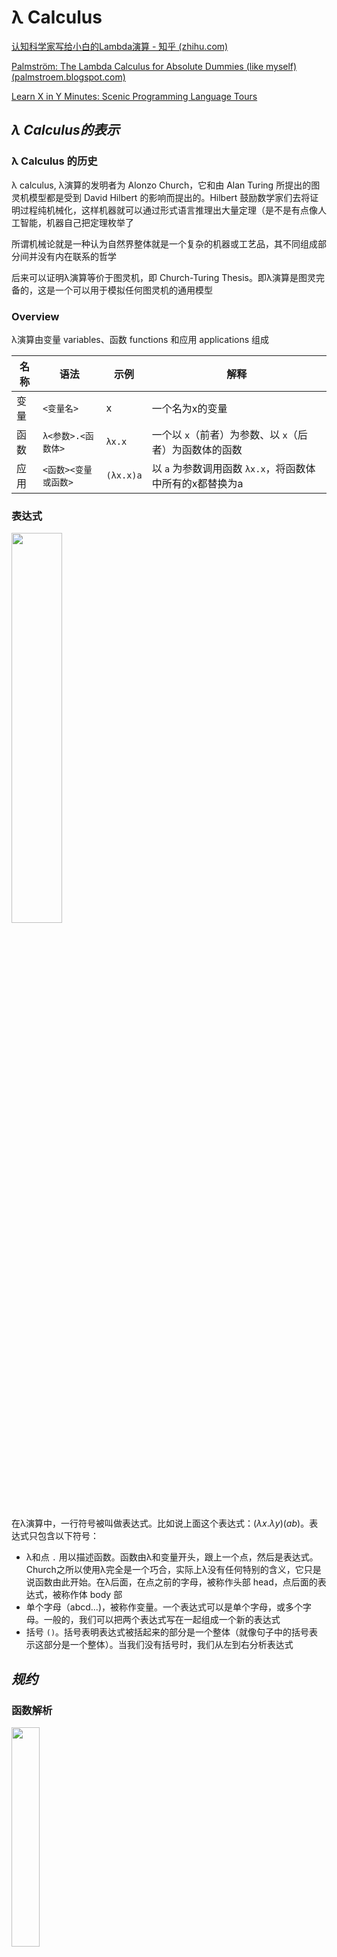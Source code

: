 # λ Calculus

[认知科学家写给小白的Lambda演算 - 知乎 (zhihu.com)](https://zhuanlan.zhihu.com/p/30510749)

[Palmström: The Lambda Calculus for Absolute Dummies (like myself) (palmstroem.blogspot.com)](https://palmstroem.blogspot.com/2012/05/lambda-calculus-for-absolute-dummies.html)

[Learn X in Y Minutes: Scenic Programming Language Tours](https://learnxinyminutes.com/docs/zh-cn/lambda-calculus-cn/)

## *λ Calculus的表示*

### λ Calculus 的历史

λ calculus, λ演算的发明者为 Alonzo Church，它和由 Alan Turing 所提出的图灵机模型都是受到 David Hilbert 的影响而提出的。Hilbert 鼓励数学家们去将证明过程纯机械化，这样机器就可以通过形式语言推理出大量定理（是不是有点像人工智能，机器自己把定理枚举了

所谓机械论就是一种认为自然界整体就是一个复杂的机器或工艺品，其不同组成部分间并没有内在联系的哲学

后来可以证明λ演算等价于图灵机，即 Church-Turing Thesis。即λ演算是图灵完备的，这是一个可以用于模拟任何图灵机的通用模型

### Overview

λ演算由变量 variables、函数 functions 和应用 applications 组成

| 名称 | 语法                 | 示例      | 解释                                                     |
| ---- | -------------------- | --------- | -------------------------------------------------------- |
| 变量 | `<变量名>`           | x         | 一个名为x的变量                                          |
| 函数 | `λ<参数>.<函数体>`   | `λx.x`    | 一个以 `x`（前者）为参数、以 `x`（后者）为函数体的函数   |
| 应用 | `<函数><变量或函数>` | `(λx.x)a` | 以 `a` 为参数调用函数 `λx.x`，将函数体中所有的x都替换为a |

### 表达式

<img src="lambda表达式.webp" width="40%">

在λ演算中，一行符号被叫做表达式。比如说上面这个表达式：$(\lambda x.\lambda y)(ab)$。表达式只包含以下符号：

- λ和点 `.` 用以描述函数。函数由λ和变量开头，跟上一个点，然后是表达式。Church之所以使用λ完全是一个巧合，实际上λ没有任何特别的含义，它只是说函数由此开始。在λ后面，在点之前的字母，被称作头部 head，点后面的表达式，被称作体 body 部
- 单个字母（abcd...)，被称作变量。一个表达式可以是单个字母，或多个字母。一般的，我们可以把两个表达式写在一起组成一个新的表达式
- 括号 `()`。括号表明表达式被括起来的部分是一个整体（就像句子中的括号表示这部分是一个整体）。当我们没有括号时，我们从左到右分析表达式

## *规约*

### 函数解析

<img src="解析lambda表达式.png" width="30%">

在函数后边又跟了一个表达式时，它可以被解析 resolve。解析过程就是将头部一个变量去掉，然后将它所有在体部的出现的这个变量替换成写在函数后边跟着的表达式

这个解析求值当的操作是通过β-归约, β-Reduction完成的, 它本质上是词法层面上的替换

在头部中提到的变量被称作**约束变量 bound variables**，没有提到的称作**自由变量 free variables**。因为函数可以是其他函数的一部分，所以一个变量可以同时是约束变量，又是自由变量

```
(λx.x)a ----> a
(λx.y)a ----> y # 函数体内没有x，所以a没有地方替换x，结果为y
```

### Currying

尽管λ演算传统上仅支持单个参数的函数，但我们可以通过Currying 柯里化的技巧创建多个参数的函数

Currying 是把接受多个参数的函数变换成接受一个单一参数（最初函数的第一个参数）的函数，并且返回接受余下的参数而且返回结果的新函数的技术

在理论计算机科学中，柯里化提供了在简单的理论模型中，比如：只接受一个单一参数的λ演算中，研究带有多个参数的函数的方式

带多个参数的函数其实就是高阶函数，也就是函数里面又套了函数，比如说下面的

```
(λx.(λy.x))a <--------> (λxy).x(a) = λy.a # 等价
```

 规则：从左向右替换，每替换一次，就消去head中最左边的变量

## *应用*

### 布尔运算

λ演算中只有函数，没有布尔值、数字或者其他任何传统的非函数数据类型

* 布尔值中的True和False是如下定义的

  ```
  True: λx.λy.x(any_value) <--------> λ(xy).x(any_value) <--------> λ(y).(any_value)
  False: λx.λy.y(any_value) <--------> λ(xy).y(any_value) <--------> λ(y).(null)
  ```

  解释一下上面的False定义：当表达式被解析，它会把第一个表达式丢掉，然后第二个原封不动。它的约束变量x会被空字符串替换（因为它不在体中出现），当然参数y也就没有用了，因为它无人可接收。所以最后留下一个y

* NOT

* AND

* OR

### 条件

### 数字

尽管 lambda 演算中没有数字, 我们还可以用[邱奇编码](https://zh.wikipedia.org/wiki/邱奇编码)([Church numerals](https://en.wikipedia.org/wiki/Church_encoding))将数字嵌入到 lambda 演算中

上面已经定义的True也就是1，可以继续嵌套表达式来定义其他的自然数，比如说定义2

```
λ(xy).x(x(any_value)) <--------> 2
```

也就是说嵌套几次最后得到的自然数就是多少
$$
n=\lambda\underbrace{(f(f(\cdots f(n))))}_{n}
$$

### 加减乘除

## *不动点*

# 函数式编程

函数式编程 Functional Programming, FP 是一种编程范式，它将计算视为数学函数的求值，并避免了数据的状态改变以及可变数据。在函数式编程中，函数是一等公民 first-class citizens，这意味着函数可以作为参数传递给其他函数，也可以作为结果返回，还可以被赋值给变量

λ演算是函数式编程最重要的基础。而且λ演算的函数可以接受函数作为输入的参数和输出的返回值

## *数学函数*

### 数学函数的特征

在传统的数学中，函数被定义为一个从输入集合（定义域）到输出集合（值域）的映射。对于每个输入值，数学函数都会提供一个确定的输出值。这种定义有几个关键特征：

1. **单值性**：对于任何特定的输入，数学函数只能有一个输出
2. **无副作用**：数学函数的运算不会改变其输入值，也不会影响除了输出以外的任何状态或数据
3. **确定性**：相同的输入总会产生相同的输出

### 数学函数 & 命令式编程的不匹配性

基于以上特性，我们可以理解为什么传统意义上的数学函数无法实现循环和重复赋值

* 在编程语言中，循环通常是指一段代码反复执行直到满足某个条件。然而，在数学函数中，并没有"时间"的概念，即不存在一个顺序过程，其中状态可以在执行过程中发生变化。因此，数学函数本身不具备循环结构。数学上的迭代概念确实存在，比如递归定义的序列，但这些是通过递归关系表达的，而非通过改变某个变量的值来多次执行同一操作

* 重复赋值

  在编程中，变量可以在其生命周期内被赋予不同的值。然而，在数学中，当一个变量被赋值后，它就固定下来了；一个变量不能在一个证明或推导中被重新赋予一个不同的值。例如，如果说 "设 `x = 5`"，那么在这个上下文中，`x` 将始终代表数字 `5`。**重复赋值是改变状态的行为，它与数学函数的无副作用原则相悖**

  由于数学函数不涉及状态变化和时序逻辑，它们不支持程序设计中的循环和重复赋值概念。这也是为什么纯函数式编程语言（像 Haskell）鼓励使用递归而非循环来表达重复计算，以及为何它们避免可变状态，以更接近数学函数的方式工作

* 同理没有重复赋值，也就没有变量了，即FP中变量一旦被指定，就不可以更改了

## *函数式编程的特性*

最重要的特性莫过于函数在FP中被当作一等公民（first-class citizens）。这意味着函数可以被应用，也可以被当作数据。更具体来说函数可以作为参数传递给其他函数，也可以作为其他函数的返回结果

* 纯函数 Pure Functions 是函数式编程的核心概念之一。一个纯函数具有以下两个主要特性：
  * 输出只依赖于输入：给定相同的输入，纯函数总是返回相同的输出
  * 无副作用：执行函数不会对系统的状态产生影响，即不会修改任何外部状态或数据
* 不可变性 Immutability：在函数式编程中，一旦数据被创建，它就不能被改变。所有的数据结构都是不可变的。如果需要修改某个数据结构，需要创建一个新的数据结构来代替原来的版本
* 无副作用 Side Effect：的是函数内部与外部互动（最典型的情况，就是修改全局变量的值），产生运算以外的其他结果
* 引用透明 Referential transparency：指的是函数的运行不依赖于外部变量或"状态"，只依赖于输入的参数，任何时候只要参数相同，引用函数所得到的返回值总是相同的
* 高阶函数 Higher-Order Functions：大量使用高阶函数：变量存储、闭包应用、函数高度可组合
* 函数组合 Function Composition：函数组合涉及将多个函数组合成单个函数，这个新函数继承了组合中的每个函数的行为。这促进了代码重用和模块化
* 惰性评估 Lazy Evaluation：惰性评估指的是表达式直到其值真正需要时才被计算。这允许程序构造潜在无限的数据结构，如无限列表和流
* 递归 Recursion：由于不可变性，函数式语言中经常使用递归来实现循环或遍历数据结构。大多数函数式语言提供优化技术（如尾递归优化）来使递归操作更加高效
* 类型系统 Type Systems：很多函数式编程语言（如Haskell）拥有非常强大的类型系统，包含类型推断、代数数据类型等特性，它们可以帮助捕获编程错误并在编译时期进行更多的优化

函数式编程语言的例子包括但不限于Haskell、Erlang、Clojure、F#和Scala。现代多范式语言如JavaScript、Python、Ruby和C#也支持函数式编程的一些特性。

函数式编程的优势在于代码通常更简洁、更易于理解，并且因为其无副作用和不可变性的特点，它能极大地降低并发编程中出现问题的风险。缺点可能包括对于习惯了命令式编程的开发者来说有一定的学习曲线，以及与基于命令式编程的语言相比，在某些情况下性能上的差异

# OCaml

OCaml是一种功能强大的编程语言，它结合了函数式编程 Functional Programming、命令式编程 Imperative Programming 和面向对象编程 Object-Oriented Programming的特点。OCaml诞生于1996年，由INRIA（法国国家信息与自动化研究所）开发，是Caml语言家族中的一个重要成员

## *安装*

### 使用opam进行安装

opam, OCaml Package Manager 是OCaml的包管理器

首先安装opam

```cmd
$ sh <(curl -sL \
https://raw.githubusercontent.com/ocaml/opam/master/shell/install.sh)
```

或者也可以自己去网站上安装 https://opam.ocaml.org/doc/Install.html.

接下来安装ocaml解释器和配置环境

```cmd
$ opam init --bare
$ opam switch create 5.1.1
$ eval $(opam env)
$ opam install ocaml-lsp-server dune utop mparser \
ocamlformat ounit2 qcheck
```

最后安装一下VS Code的OCaml Platform extension

### REPL

OCaml Platform 提供了两个REPL的运行时环境：ocaml和utop (toplevel)

### 编译

OCaml的编译器是 `ocamlc`，编译会生成可执行文件（包含编译过OCaml字节码）、一个 `.cmi` 文件和一个 `.cmo` 文件

## *Modules*





读入其他文件

```ocaml
#use "Hello.ml";;
```



## *表达式*

### 基本表达式

```ocaml
# 3+4;;
- : int = 7
```

* At `#`, the interpreter is waiting for input
* The `;;` causes evaluation of the given input
* The result is computed and returned together with its type

### 注释

```ocaml
(* 这是一个单行注释 *)
 
(* 这是一个
 * 多行
 * 注释
 *)
```

### 预定义的常数和操作符

| Type   | Constants: examples | Operators     |
| ------ | ------------------- | ------------- |
| int    | 0, 3, -7            | `+ - * / mod` |
| float  | -3.0, 7.0           | `+. -. .* /.` |
| bool   | ture, false         | `not || &&`   |
| string | "hello"             | `^`           |
| char   | 'a', 'b'            |               |

OCaml的很多operators没有重载，只能由int来使用，其他数据类型的，比如说float，要用其他的操作符

### 比较符

所有的数据类型都支持 `= <> < <= >= > == !=`

OCaml支持两套相等运算符

* `=` 和 `<>` 用于检查结构相等性 structural equality

  `<>` 操作符用于比较两个值是否不相同。如果两个值不相同，它返回 `true`；如果它们相同，它返回 `false`

  ```ocaml
  # let are_not_equal = 3 <> 4;;
  val are_not_equal : bool = true
  ```

* `==` 和 `!=` 用于检查物理相等性 physical quality（可以理解为内存相等性）

## *let & 变量*

### 变量

通过 `let` 给一个变量赋值

```ocaml
# let seven = 3 + 4;;
val seven : int = 7
# seven;;
- : int = 7
```

上面 `:` 的语义是具有xxx的类型

ocaml的变量命名有两个特殊的地方

* **和其他编程语言不同，变量必须要用一个小写字母开头**
* ocaml用 `'` 来表示泛型/多态变量

另外如果定义了同名变量会构成隐藏 hidden

```ocaml
# let seven = 42;;
val seven : int = 42
# seven;;
- : int = 42
# let seven = "seven";;
val seven : string = "seven"
```

### 绑定变量到表达式

### scope

## *数据类型*

### 标准数据类型

### 复合数据类型

* Tuples

  ```ocaml
  # (2, 3, 4, 5);;
  - : int * int * int * int = (2, 3, 4, 5)
  # ("hello", true, 3.14159);;
  -: string * bool * float = ("hello", true, 3.14159)
  ```

  没有长度为1的tuples，因为可以在expression外面套括号，编译器无法区分。但是可以有长度为0的 `()`，称为unit
  ```ocaml
  # 1;;
  - : int = 1
  # (1);;
  - : int = 1
  # ();;
  - : unit = ()
  ```

* Pairs 是长度为2的 Tuples

  ```ocaml
  # (3 , 4);;
  - : int * int = (3, 4)
  # (1=2,"hello");;
  - : bool * string = (false, "hello")
  ```

* Lists 是具有相同类型值的序列，它们被实现为单链表。`::` 操作符用于拼接lists

  ```ocaml
  # let mt = [];;
  val mt : 'a list = []
  
  # let l1 = 1::mt;;
  val l1 : int list = [1]
  
  # let l = [1;2;3];;
  val l : int list = [1; 2; 3]
  
  # let l = 1::2::3::[];;
  val l : int list = [1; 2; 3]
  ```


### 自定义数据类型

* Records，类似于struct。可以调换字段的定义顺序

  如果有很多相同的字段，with 可以重复利用已经定义过的实例

  ```ocaml
  # type test = { a : int; b : string };;
  type test = { a : int; b : string; }
  # let t1 = { a = 5; b = "abc" };;
  val t1 : test = {a = 5; b = "abc"}
  # let t2 = { t1 with a = 3};;
  val t2 : test = {a = 3; b = "abc"}
  ```

* Variants，类似于enum，用来表示一个属于几种可能值之一的数据类型

## *流控制*

### match

match 类似于swtich，允许对值进行模式匹配 pattern matching。其中 `_` 是default的情况

```ocaml
match n
with 0 -> "null"
	| 1 -> "one"
	| _ -> "uncountable!"

match e
with true -> e1
	| false -> e2
```

match经常用于函数参数的模式匹配

下面是一个简单的OCaml `match`表达式的例子：

```ocaml
type color =
  | Red
  | Green
  | Blue

let string_of_color c =
  match c with
  | Red -> "Red"
  | Green -> "Green"
  | Blue -> "Blue"
```

在这个例子中，我们定义了一个名为`color`的变体类型，它有三个可能的值：`Red`、`Green`和`Blue`。然后我们定义了一个函数`string_of_color`，它接受一个`color`类型的参数，并返回表示该颜色的字符串。`match`表达式检查输入的颜色，并为每个可能的值提供了一个分支

`match`表达式也可以处理更复杂的模式，包括涉及元组、列表和记录的模式。例如，考虑下面关于匹配列表模式的例子：

```ocaml
let rec sum_list l =
  match l with
  | [] -> 0
  | head :: tail -> head + sum_list tail
```

`sum_list`函数计算一个整数列表的总和。`match`表达式有两个分支：一个是空列表的模式`[]`，当匹配到这个模式时，函数返回0；另一个是非空列表的模式`head :: tail`，当匹配到这个模式时，函数计算头部元素`head`与递归调用`tail`的总和之和

`match`表达式还可以使用`when`子句作为守卫，仅在特定条件下匹配模式：

```ocaml
ocaml复制代码let is_even x =
  match x with
  | n when n mod 2 = 0 -> true
  | _ -> false
```

在上面的例子中，只有当`n`是偶数时，第一个模式才会被匹配

### 分支

```ocaml
if e then e1 else e2
```

称e1为if表达式的guard

```ocaml
# if 3>2 then "hello" else "world";;
- : string = "hello"
```

与在命令式语言中使用过的 if-then-else 语句不同，OCaml 中的 if-then-else 表达式与其他任何表达式一样。 它们可以放在表达式可以放置的任何地方。 这使得它们类似于有些语言中的三元运算符 `? :` 

### for循环

OCaml 支持一种比较受限制的for循环，它不支持其他命令式语句常见的for循环中诸如 `break`, `continue` 或 `last` 这些语句的流控制

### while循环

## *OCaml中的指针*

# OCaml函数

## *一般函数*

### 函数定义

```ocaml
# let increment x = x+1;;
val increment : int -> int = <fun>
# increment(20);; (*函数调用/函数应用*)
- : int = 21
```

- `increment` 是值绑定的标识符
- `int -> int` 是值的类型。 这是将 `int` 作为输入并产生 `int` 作为输出的函数的类型。 将箭头 `->` 视为一种将一个值转换为另一个值的可视化隐喻，这就是函数的作用
- 该值是一个函数，toplevel 选择不打印该函数（因为它现在已经被编译，并且在内存中具有一种表示形式，因此不容易进行漂亮的打印）。 而是在 toplevel 打印的只是一个占位符，以表明存在一些不可打印的函数值。 **重要提示：函数本身不是值**

### lambda表达式

函数除了用上面的方法来定义之外，还可以用类似lambda表达式的形式来定义，需要用到一个fun关键字

```ocaml
#  let increment = fun x -> x+1;;
val increment : int -> int = <fun>
```

匿名函数

```ocaml
# (fun x -> x + 3) 5
;;
- : int = 8
```

### in 关键字

`in` 关键字通常用于`let`表达式内部，以指明变量绑定的范围。`let ... in ...` 结构允许定义一个或多个局部变量，并在随后的表达式中使用它们。这种结构在函数体内或其他任何地方定义临时变量都非常有用

```ocaml
let <bindings> in <expression>
```

* 单变量绑定

  ```ocaml
  let x = 10 in
  x * x;;
  ```

* 多变量绑定

  ```ocaml
  let x = 10 in
  let y = 20 in
  x + y;;
  ```

* 在函数定义中使用

  ```ocaml
  let add_and_double x y =
    let sum = x + y in
    sum * 2;;
  ```

  在这个函数 `add_and_double` 中，`sum` 是一个只在函数内部存在的临时变量。调用 `add_and_double 1 2` 会返回 `6`

* 和模式匹配结合

  `let ... in ...` 还可以与模式匹配结合，用于从复杂的数据结构中提取值`

  ```ocaml
  let my_tuple = (1, "hello") in
  let (num, str) = my_tuple in
  str ^ " world";;
  ```

  首先定义了一个元组 `my_tuple`，然后通过模式匹配将它分解为 `num` 和 `str`。最终的表达式连接 `str` 和字符串 `" world"`，结果为 `"hello world"`

### 递归函数



```ocaml
# let rec app l y = match l with
	| [] -> y
	| x::xs -> x :: app xs y;;
val app : 'a list -> 'a list -> 'a list = <fun>
```

这个OCaml函数`app`是一个递归函数，它接受两个参数：`l`和`y`，其中`l`是一个`'a list`类型的列表（即包含任意类型`'a`的元素的列表），`y`也是一个同类型的列表。该函数的作用是将列表`y`附加到列表`l`的尾部，相当于连接两个列表。

这里是函数定义的详细解释：

```
ocaml复制代码let rec app l y = match l with
  | [] -> y             (* 如果列表l为空，则结果就是列表y *)
  | x::xs -> x :: app xs y (* 如果列表l不为空，它由头部元素x和尾部列表xs构成，
                              则将x附加到递归调用app函数返回的列表前，
                              这个递归调用处理剩余的列表xs和原始列表y。*)
```

每次递归都会取出列表`l`的第一个元素`x`并且调用自身`app`将剩余的元素列表`xs`与`y`合并，然后将`x`添加到这个结果的前面。递归继续直到列表`l`完全被遍历完毕，此时如果`l`变为空列表`[]`，递归终止，并返回剩余的列表`y`。

因此，函数`app`实现的是列表的拼接操作。例如：

```
ocaml复制代码# app [1;2;3] [4;5;6];;
- : int list = [1; 2; 3; 4; 5; 6]
```

上述调用将得到一个新的列表`[1; 2; 3; 4; 5; 6]`，其是列表`[1;2;3]`和`[4;5;6]`的串联。



### Tail Call

OCaml中的尾调用（tail call）是函数式编程中一个重要的概念，它指的是在函数的最后一步直接进行的函数调用。当一个函数调用是另一个函数的最后一个动作时，我们称这个函数调用是"尾调用"。这种调用可以被编译器或运行时环境优化以避免增加新的栈帧到调用栈上，这种优化成为"尾调用优化"（tail call optimization, TCO）

```ocaml
(* 非尾递归因为在递归调用后还有乘法操作 *)
let rec factorial n =
  if n = 0 then 1
  else n * factorial (n - 1)

(* 尾递归因为对helper的调用是函数的最后操作 *)
let factorial n =
  let rec helper n acc =
    if n = 0 then acc
    else helper (n - 1) (n * acc)
  in
  helper n 1
```

在第一个`factorial`函数中，每次调用`factorial`需要等待递归调用返回结果才能继续执行乘法操作。这意味着系统必须保留每个递归调用的状态，导致栈空间随着递归深度线性增长。

而在第二个`factorial`函数中（使用了`helper`辅助函数），每次对`helper`的递归调用都是函数体中的最后操作，并且传入了累积值`acc`。因此，当前的帧可以被清除，新的调用可以重用该帧的空间。如果编译器或运行时环境实现了尾调用优化，那么即使在非常深的递归层次也不会出现栈溢出的情况。

OCaml 是众多支持尾调用优化的语言之一，这使得在编写递归函数时能够有效地利用内存资源，在处理大量数据或深层递归时尤其重要。通过尾调用优化，递归代码可以达到与迭代相同的空间效率

## *管道*

## *多态函数*

多态函数 Polymorphic Functions

语法上最简单的函数应该是 identity 函数，即 `let id x = x`，输入什么就得到什么

```ocaml
# let id x=x;;
val id : 'a -> 'a = <fun>
```

和ocaml一样，haskell也用 `'` 来表示泛型/多态变量。比如 `'a` 是一个类型变量：它代表未知类型，就像常规变量代表未知值一样。 类型变量始终以单引号开头。 常用的类型变量包括 `'a, 'b 和 'c`，OCaml程序员通常用希腊语发音：alpha，beta和gamma

# Haskell

[Haskell Language](https://www.haskell.org/)

[第二章 Haskell入门_w3cschool](https://www.w3cschool.cn/hsriti/y2biqozt.html)

[函数式编程Haskell初探 | LiuKairui's Blog](https://blog.liukairui.me/article/函数式编程Haskell初探/#简介)

## *intro*

### 发展历程

Haskell是一种标准化的纯函数式编程语言，以其强大的类型系统和对函数式编程概念的支持而闻名。它于1990年首次发布，并以数学家Haskell Curry的名字命名，Curry以他在逻辑学和组合抽象代数方面的贡献著称

* 1990年定义了Haskell的第一个版本(“Haskell 1.0”)。委员会形成了一系列的语言定义(1.0，1.1，1.2，1.3，1.4)
* 1997年底，该系列形成了Haskell 98，旨在定义一个稳定、最小化、可移植的语言版本以及相应的标准库，以用于教学和作为将来扩展的基础。委员会明确欢迎创建各种增加或集成实验性特性的Haskell 98的扩展和变种
* 1999年2月，Haskell 98语言标准公布，名为《The Haskell 98 Report》
* 2003年1月，《Haskell 98 Language and Libraries: The Revised Report》公布。接着，Glasgow Haskell Compiler (GHC) 实现了当时的de facto标准，Haskell快速发展
* 2006年早期，开始了定义Haskell 98标准后续的进程，非正式命名为Haskell Prime。这是个修订语言定义的不断增补的过程，每年产生一个新的修订版。第一个修订版于2009年11月完成、2010年7月发布，称作Haskell 2010

　　Haskell 2010加入了外部函数接口 Foreign Function Interface, FFI，允许绑定到其它编程语言，修正了一些语法问题（在正式语法中的改动）并废除了称为 n加k模式（换言之，不再支持 `fact (n+1) = (n+1) * fact n`）。引入了语言级编译选项语法扩展 Language-Pragma-Syntax-Extension，使得在Haskell源代码中可以明确要求一些扩展功能。Haskell 2010引入的这些扩展的名字是DoAndIfThenElse、HierarchicalModules、EmptyDataDeclarations、FixityResolution、ForeignFunctionInterface、LineCommentSyntax、PatternGuards、RelaxedDependencyAnalysis、LanguagePragma、NoNPlusKPatterns

### 运行环境

[Haskell入门（零）：安装（Linux） - 简书 (jianshu.com)](https://www.jianshu.com/p/8e9c55081d45)

* 安装GHC：Glasgow Haskell Compiler (GHC) 是目前使用最广泛的Haskell编译器。安装GHC通常也会包括安装Haskell的交互式环境GHCi解释器

  ```cmd
  $ sudo apt install haskell-platform
  ```

  通过 `ghci` 来打开交互化境，其中`Prelude>` 是 GHCi的默认提示符 prompt

* 使用Cabal或Stack管理项目：Cabal和Stack是两个流行的Haskell项目管理工具，用于处理库依赖、构建和测试Haskell程序

* 探索库：Haskell有一个庞大的第三方库生态系统，在[Hackage](https://hackage.haskell.org/) 包管理器中可以找到

### 编译

```cmd
$ ghc -o helloworld helloworld.hs
```

### 一个简单的示例

下面是一个使用Haskell编写的简单程序，该程序定义了一个计算斐波那契数列的函数：

```haskell
fibonacci :: Int -> Integer
fibonacci n = fibs !! n
    where fibs = 0 : 1 : zipWith (+) fibs (tail fibs)

main :: IO ()
main = print (fibonacci 10)
```

在这段代码中，`fibonacci` 函数通过一个无限列表 `fibs` 来定义，这个列表是通过惰性求值生成的。`zipWith` 函数用来取两个列表（`fibs` 和它的尾部 `tail fibs`）并应用 `(+)` 函数来产生新的元素。最后，`main` 函数输出斐波那契数列中的第10个数字。

Haskell的优雅和强大来自于其纯粹的函数式特性和强类型系统，使得代码通常更易于推理，并减少了运行时错误。然而，与命令式和面向对象编程语言相比，Haskell的学习曲线可能相对较陡峭。尽管如此，Haskell提供了许多高级功能，对那些寻求深入理解函数式编程的人来说，它提供了丰富的资源和工具

### 注释

```haskell
-- 这是单行注释
{-
这是多行注释
-}
```

## *运算符*

### 运算符

* 算术运算符
  * `+ - * /`、
  * `div`、`quot`：整数除法
  * `mod`、`rem`：取模
* 逻辑运算符：`&& || not`
* 比较运算符：`== /= < > <= >=` 其中比较特殊的是用 `/=` 来表示不等于

### 自定义运算符

Haskell允许程序员定义自己的运算符。自定义运算符以特殊字符开始，比如`+`, `*`, `<`, `|`, `&`, `:` 等，但不能以数字、字母或单引号(`'`)开头。例如，我们可以定义一个自定义运算符来合并两个元组

```haskell
-- 定义自定义运算符
(<++>) :: (a, b) -> (c, d) -> (a, b, c, d)
(a, b) <++> (c, d) = (a, b, c, d)

-- 使用自定义运算符
result = (1, 'a') <++> (2, 'b') -- 结果为 (1, 'a', 2, 'b')
```

自定义运算符也可以指定优先级和结合性，通过`infix`、`infixl` 和 `infixr` 关键字（分别代表无结合性、左结合和右结合），后跟优先级（从0到9）

```haskell
infixr 5 `cons`
cons x xs = x:xs
```

## *类型类*

### 静态强类型语言

Haskell的类型推导 type inference：Haskell是静态类型语言，但是有非常强大的类型推导，所以不需要向java或者C语言那样，必须写明声明变量的类型。 Haskell 编译器可以自动推断出程序中几乎所有表达式的类型

强类型意味着 Haskell 不会自动进行类型转换（除了部分语法糖）

### 类型表达的术语

在ghci中可以使用 `:t 表达式` 的方式来查看类型

```haskell
:t 'a'        -- 'a'::Char
:t True       -- True::Bool
:t "HELLO!"   -- "HELLO"::String
:t max        -- max :: Ord a => a -> a -> a
:t [1,2,3]    -- [1,2,3] :: Num a => [a]
:t 12.3       -- 12.3 :: Fractional p => p
:t (True, 1)  -- (True, 1) :: Num b => (Bool, b)
:t (==)       -- (==) :: Eq a => a -> a -> Bool
```

- 使用大写字母开头表示类型

- `::` 表示 "类型为"，比如 "HELLO" 的类型为 String

- `[a]` 表示 `a` 类型的数组

- 对于函数，将参数与返回值类型依次使用 `->` 连接即可，例如

  - `a->b` 表示这是一个函数，接受一个 `a` 类型的参数，返回一个 `b` 类型变量
  - `a->b->c->d` 表示这是一个函数，按顺序接受 `a`, `b`, `c` 类型变量，返回 `d` 类型变量

  当函数可以接受多种类型的参数并返回不同类型的类型时，Haskell采用 `a`, `b`, `c`... 表示某一种类型（若使用的字母一样就说明是同一种类型），这与命令式语言中的**多态**类似，例如 `reverse` 函数: `[a] -> [a]`

- 运算符也是一个函数，例如 `==` 类型就是一个 `a->a->Bool`, 不过在进行类型判断应该使用括号将运算符括起来，如`:t (==)`

### 类型类 Type Class

```haskell
Prelude> :t div
div :: Integral a => a -> a -> a
```

上面的类型中还有一个 `=>` 没有说明。我们以div函数为例，`:t div` 得到 `a -> a -> a`，说明div函数要输入两个任意类型的参数，返回一个任意类型的参数。但是实际中任意的类型的数据都可以进行div操作呢？显然不行，比如说char类型

因此 `Integreral a =>` 的意思就是表示**类型变量 `a` 是一个 `Intergral` 类型类的类型变量**，在描述结束时候使用 `=>` 链接类型声明

### 常见的类型类

- `Eq` 类型类表示可以表示相等的类型类，`Eq` 类型类要求实现 `==` 函数以用于判断

  ```haskell
  Prelude> :t (==)
  (==) :: Eq a => a -> a -> Bool
  ```

- `Ord` 类型类表示可以比较类型类，`Ord` 类型类要求实现 `<, >, <=, >=` 函数

  ```haskell
  Prelude> :t min
  min :: Ord a => a -> a -> a
  ```

- `Show` 类型类表示可以转换为字符串的类型类，`Show` 类要求实现 `show` 函数用于转换为字符串

  ```haskell
  Prelude> :t show
  show :: Show a => a -> String
  ```

  例如: `show 123` 表示 `"123"`, `show [1,2,3]` 表示 `"[1,2,3]"`

- `Read` 类型与 `Show` 类型相反. `read` 函数可以将字符串转换为 `Read` 类型类的成员

  例如: `:t read` 类型为 `read :: Read a => String -> a`

  但是：将 `String` 转换为 `Read` 类型类中哪个类型呢，比如 "True" 应该转换为字符串还是布尔呢

  - 可以使用 Haskell 自带的类型推导: `read "123" + 1` 得到 `124`
  - 可以使用 Haskell 类型声明手动指定: `read "123" :: Float` 得到 `123.0`

- `Enum` 类型类的成员都是可枚举的。其成员实现了 `succ`(后继子) 与 `pred`(前继子) 方法. `Bool`, `Char`, `Ordering`, `Int`, `Integer`, `Float`, `Double` 类型都术语该类型类

  例如: `:t succ` 类型为 `succ :: Enum a => a -> a`

- `Bounded` 类型类的成员都有上限与下限

  - `:t minBound` 类型为 `minBound :: Bounded a => a`, 例如: `minBound :: Int` 为 `-9223372036854775808`
  - `:t maxBound` 类型为 `maxBound :: Bounded a => a`

- `Num` 为数字类型类

- `Integral`: 表示整数，包含 `Int`  和 `Integer`

  当我们想显式将 `Integral` 转化为 `Num` 时，可以使用 `fromIntegral` 函数

  ⚠️`Integer` 与 `Integral` 区别

- `Floating`: 表示浮点数，包含 `Float` 和 `Double`

## *数据类型*

### 变量

上面提到过，FP中的变量是不可更改的，所以其实并没有所谓的变量的概念，或者说变量就是常函数（因为变量不可修改值，所以可以像构建常函数一样构建变量）

```haskell
Prelude> testVal = 6
Prelude> TestVal = 66

<interactive>:2:1: error:
    Not in scope: data constructor ‘TestVal’
    Perhaps you meant variable ‘testVal’ (line 1)
```

注意⚠️：在Haskell中，所有的变量名（包括列表的名称）必须以小写字母开头，而所有的数据构造器（例如，用于定义数据类型的标签）则必须以大写字母开头

由于 `TestVal` 是大写的，在上述语句中编译器期望它是一个数据构造器或类型名，而不是一个变量。但是它在当前作用域内没有找到一个名为 `TestVal` 的数据构造器，所以报错指出 `TestVal` 不在作用域内

### 基本数据类型

- `Int`：带符号的定长固定精度的整型，这个值的准确范围由机器决定：在 32 位机器里， Int 为 32 位宽，在 64 位机器里， Int 为 64 位宽。Haskell 保证 Int 的宽度不少于 28 位
- `Integer`：不限长度的任意精度的整型，Integer 并不像 Int 那么常用，因为它们需要更多的内存和更大的计算量。另一方面，对 Integer 的计算不会造成溢出，因此使用 Integer 的计算结果更可靠
- `Float`/`Double`：浮点数
- `Bool`：布尔类型（`True` 或 `False`）
- `Char`：单个 Unicode 字符
- 字符串：需要用双引号 `""` 引起来，**字符串实际上是字符类型的List的语法糖**

### 复合数据类型

- `[a]`：列表类型，列表容器要求内部的元素类型完全一致，如 `[Int]` 表示整数列表
- `(a, b)`：元组类型
- `a -> b`：函数类型



## *List*

在Haskell这类FP语言中，List通常是一切的核心，而Haskell中的List操作又是比较复杂的，所以在这里重点介绍一下

### 列表操作

* `++` 连接运算符：可以使用 `++` 运算合并 List（当然也适用于String）

  ```haskell
  t = [1,2,3] ++ [4,5,6]   -- [1,2,3,4,5,6]
  ```

  其实现原理是遍历 `++` 前的数组并合并到后者，所以这是一个低效算子

* `:` 构造运算符：用于将一个元素插入到列表头部，支持链式调用

  ```haskell
  t = 1:[2,3,4]    -- [1,2,3,4]
  t2 = 1:2:3:[4,5,6]   -- [1,2,3,4,5,6]，链式调用
  ```

* `!!`：列表索引运算符，用于获取列表中特定位置的元素。注意⚠️：有越界访问检查，越界访问会报错

  ```haskell
  t = [1,2,3,4,5,6] !! 2   -- 3
  ```

### 列表推导式

列表推导式 List Comprehension 供了一种优雅的生成List的方法

## *流程控制*

### 分支

```haskell
-- 使用 if ... then ... else
doubleSmallNumber x = if x > 100
                      then x
                      else  x*2

-- 使用守卫（guards）
absoluteValue' :: Int -> Int
absoluteValue' x
  | x < 0     = -x
  | otherwise = x
```



### 循环

[【Haskell】一个没有循环的世界_haskell 循环-CSDN博客](https://blog.csdn.net/puss0/article/details/118393116)

## *惰性求解*

惰性求解 lazy evaluation 是指在计算表达式的值之前，尽可能地延迟计算过程。换句话说，在Haskell中，一个表达式不会被计算直到它的值真正需要为止。这是Haskell作为一门纯函数式编程语言的一个核心特性

## *Modules*

# Haskell函数

## *函数语法*

### 定义函数

```haskell
Prelude> : -- 在ghci中定义函数
Prelude> :{ -- 使用多行模式开始定义函数
Prelude| add :: Int -> Int -> Int
Prelude| add x y = x + y
Prelude| :} -- 结束多行模式
Prelude> add 1 2
3
```

```haskell
-- 在源文件.hs中
add :: Int -> Int -> Int
add x y = x + y
```

类型签名（如 `add :: Int -> Int -> Int`）是可选的，但强烈推荐编写。类型签名为函数定义提供了明确的类型信息，有助于其他人理解代码，并且可以在编译时帮助捕获类型错误

如果不写类型签名，Haskell 编译器会尝试通过类型推断来自动确定函数的类型。虽然 Haskell 的类型推断系统非常强大，能够正确地推断出绝大多数函数的类型，但显示地声明类型签名有以下优点

* 文档化：类型签名像注释一样，为阅读代码的人提供清晰的指引
* 更早发现错误：如果函数体中存在类型不匹配的问题，类型签名可以帮助编译器更早地、更精准地报告错误位置
* 性能优化：某些情况下，显式的类型签名可以避免运行时的类型检查或者帮助编译器做出更优化的决策
* 通用性：在泛型编程中，类型签名可以限定类型变量的范围，使得函数可以更通用

因此即使类型签名不是必需的，它们也是好的编程实践，并被广泛使用

### 调用函数

```haskell
Prelude> add 1 2
3
Prelude> 1 `add` 2
3
```

* 调用函数时，参数紧接函数即可，其间无须添加括号 `()`，也无须用逗号 `,` 来分隔
* 中缀函数：对于二元函数，我们可以将 `f x y` 写成 `x `f` y`, 注意，这里的 ` ` ` 是必须的

### 高阶函数

高阶函数是可以接收函数作为参数或返回函数的函数

```haskell
-- `map` 函数接收一个函数和一个列表，应用这个函数到列表的每个元素
doubled :: [Int] -> [Int]
doubled xs = map (*2) xs
```

### 递归

```haskell
-- 计算阶乘
factorial :: Integer -> Integer
factorial 0 = 1
factorial n = n * factorial (n - 1)
```

## *模式匹配*

### Guard

## *柯里化*

### Partial Application

局部调用 partial application 的意思只传递一部分参数来调用函数，这将返回一个新的函数，它只接收剩余的参数

## *自定义数据类型 & 类型类*

### 自定义数据类型

使用 `data` 关键字可以定义新的数据类型，使用`data`可以定义代数数据类型（Algebraic Data Types, ADTs），其可以是枚举类型、记录类型，或者更复杂的递归或参数化类型

```haskell
Prelude> data Bool = False | True
```

`=` 右边是**值构造子 value constructor**，包含了这个类型的所有可能值（即 `True`, `False`, 用 `|` 分开）

**值构造子的本质是个函数，可以返回一个型别的值**

### 自定义类型类

`class`关键字用于定义类型类 Type Classes。类型类用于定义对一组类型共通的操作，它类似于接口（interface）的概念。类型类中定义的操作称为方法。

### Functor Typeclass

Functor typeclass` 是 Haskell 中很重要的 `TypeClasses`, 其仅定义了 `fmap` 方法，该方法用于实现该类型的 `map`, 怎么处理 `f x` 到 `y





**该函数描述如何用一个普通函数对高阶对象进行操作**

class Functor f where

# Monad

## *从Functor到Monoids*

### Applicative Functors

### Monoids

## *Functor*



`Monad` 封装了高阶对象之间的计算与转换方式，从而使高阶对象可以被轻易的用朴素的方法操作

